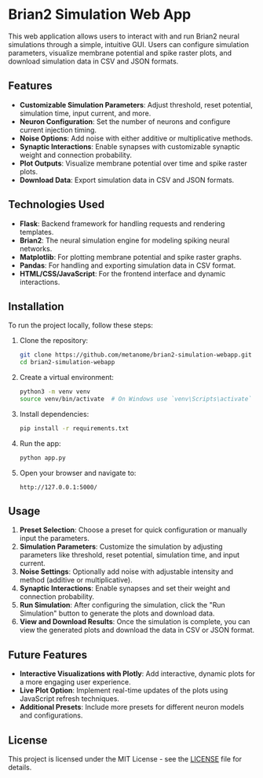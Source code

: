 # Brian2 Simulation Web App

This web application allows users to interact with and run Brian2 neural simulations through a simple, intuitive GUI. Users can configure simulation parameters, visualize membrane potential and spike raster plots, and download simulation data in CSV and JSON formats.

## Features

- **Customizable Simulation Parameters**: Adjust threshold, reset potential, simulation time, input current, and more.
- **Neuron Configuration**: Set the number of neurons and configure current injection timing.
- **Noise Options**: Add noise with either additive or multiplicative methods.
- **Synaptic Interactions**: Enable synapses with customizable synaptic weight and connection probability.
- **Plot Outputs**: Visualize membrane potential over time and spike raster plots.
- **Download Data**: Export simulation data in CSV and JSON formats.

## Technologies Used

- **Flask**: Backend framework for handling requests and rendering templates.
- **Brian2**: The neural simulation engine for modeling spiking neural networks.
- **Matplotlib**: For plotting membrane potential and spike raster graphs.
- **Pandas**: For handling and exporting simulation data in CSV format.
- **HTML/CSS/JavaScript**: For the frontend interface and dynamic interactions.

## Installation

To run the project locally, follow these steps:

1. Clone the repository:
   ```bash
   git clone https://github.com/metanome/brian2-simulation-webapp.git
   cd brian2-simulation-webapp
   ```

2. Create a virtual environment:
   ```bash
   python3 -m venv venv
   source venv/bin/activate  # On Windows use `venv\Scripts\activate`
   ```

3. Install dependencies:
   ```bash
   pip install -r requirements.txt
   ```

4. Run the app:
   ```bash
   python app.py
   ```

5. Open your browser and navigate to:
   ```
   http://127.0.0.1:5000/
   ```

## Usage

1. **Preset Selection**: Choose a preset for quick configuration or manually input the parameters.
2. **Simulation Parameters**: Customize the simulation by adjusting parameters like threshold, reset potential, simulation time, and input current.
3. **Noise Settings**: Optionally add noise with adjustable intensity and method (additive or multiplicative).
4. **Synaptic Interactions**: Enable synapses and set their weight and connection probability.
5. **Run Simulation**: After configuring the simulation, click the "Run Simulation" button to generate the plots and download data.
6. **View and Download Results**: Once the simulation is complete, you can view the generated plots and download the data in CSV or JSON format.

## Future Features

- **Interactive Visualizations with Plotly**: Add interactive, dynamic plots for a more engaging user experience.
- **Live Plot Option**: Implement real-time updates of the plots using JavaScript refresh techniques.
- **Additional Presets**: Include more presets for different neuron models and configurations.

## License

This project is licensed under the MIT License - see the [LICENSE](LICENSE) file for details.
